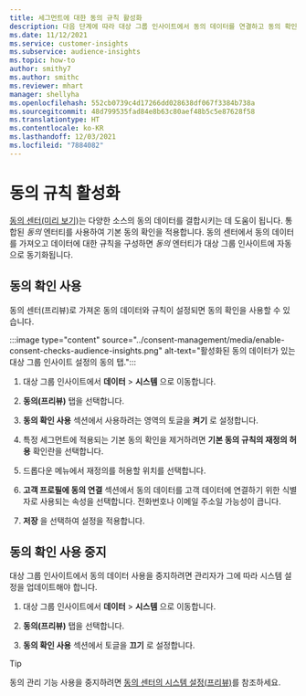 ```yaml
---
title: 세그먼트에 대한 동의 규칙 활성화
description: 다음 단계에 따라 대상 그룹 인사이트에서 동의 데이터를 연결하고 동의 확인을 활성화합니다. 관리자는 동의 확인을 사용 중지할 수도 있습니다.
ms.date: 11/12/2021
ms.service: customer-insights
ms.subservice: audience-insights
ms.topic: how-to
author: smithy7
ms.author: smithc
ms.reviewer: mhart
manager: shellyha
ms.openlocfilehash: 552cb0739c4d17266dd028638df067f3384b738a
ms.sourcegitcommit: 48d799535fad84e8b63c80aef48b5c5e87628f58
ms.translationtype: HT
ms.contentlocale: ko-KR
ms.lasthandoff: 12/03/2021
ms.locfileid: "7884082"
---
```

# <a name="activate-consent-rules"></a>동의 규칙 활성화

[동의 센터(미리 보기)](../consent-management/overview.md)는 다양한 소스의 동의 데이터를 결합시키는 데 도움이 됩니다. 통합된 *동의* 엔터티를 사용하여 기본 동의 확인을 적용합니다. 동의 센터에서 동의 데이터를 가져오고 데이터에 대한 규칙을 구성하면 *동의* 엔터티가 대상 그룹 인사이트에 자동으로 동기화됩니다.

## <a name="enable-consent-checks"></a>동의 확인 사용

동의 센터(프리뷰)로 가져온 동의 데이터와 규칙이 설정되면 동의 확인을 사용할 수 있습니다. 

:::image type="content" source="../consent-management/media/enable-consent-checks-audience-insights.png" alt-text="활성화된 동의 데이터가 있는 대상 그룹 인사이트 설정의 동의 탭.":::

1. 대상 그룹 인사이트에서 **데이터** > **시스템** 으로 이동합니다.

1. **동의(프리뷰)** 탭을 선택합니다.

1. **동의 확인 사용** 섹션에서 사용하려는 영역의 토글을 **켜기** 로 설정합니다.

1. 특정 세그먼트에 적용되는 기본 동의 확인을 제거하려면 **기본 동의 규칙의 재정의 허용** 확인란을 선택합니다. 

1. 드롭다운 메뉴에서 재정의를 허용할 위치를 선택합니다.     

1. **고객 프로필에 동의 연결** 섹션에서 동의 데이터를 고객 데이터에 연결하기 위한 식별자로 사용되는 속성을 선택합니다. 전화번호나 이메일 주소일 가능성이 큽니다. 

1. **저장** 을 선택하여 설정을 적용합니다.

## <a name="disable-consent-checks"></a>동의 확인 사용 중지

대상 그룹 인사이트에서 동의 데이터 사용을 중지하려면 관리자가 그에 따라 시스템 설정을 업데이트해야 합니다.

1. 대상 그룹 인사이트에서 **데이터** > **시스템** 으로 이동합니다.

1. **동의(프리뷰)** 탭을 선택합니다.

1. **동의 확인 사용** 섹션에서 토글을 **끄기** 로 설정합니다.

> [!TIP]
> 동의 관리 기능 사용을 중지하려면 [동의 센터의 시스템 설정(프리뷰)](../consent-management/system-settings.md)를 참조하세요.
